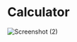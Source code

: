 # Calculator
 
![Screenshot (2)](https://github.com/anubhav7747/Calculator/assets/77168708/fbf5b4d4-e89a-4387-8e54-13877dd19f3b)
